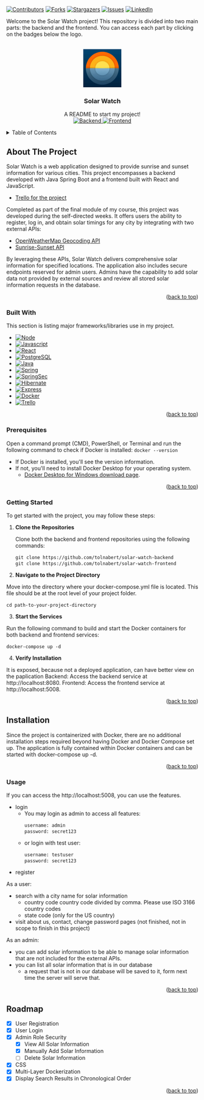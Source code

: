 <a id="readme-top"></a>



[![Contributors][contributors-shield]][contributors-url]
[![Forks][forks-shield]][forks-url]
[![Stargazers][stars-shield]][stars-url]
[![Issues][issues-shield]][issues-url]
[![LinkedIn][linkedin-shield]][linkedin-url]



Welcome to the Solar Watch project! This repository is divided into two main parts: the backend and the frontend. You can access each part by clicking on the badges below the logo.



<br />
<div align="center">
  <a href="https://github.com/tolnabert/solar-watch">
    <img src="images/logo.jpg" alt="Logo" width="100" height="100">
  </a>
  <h3 align="center">Solar Watch</h3>
  <p align="center">
    A README to start my project!
    <br />
    <a href="https://github.com/tolnabert/solar-watch-backend">
      <img src="https://img.shields.io/badge/Backend_repository-%23007396?style=for-the-badge&logo=spring&logoColor=white" alt="Backend">
    </a>
    <a href="https://github.com/tolnabert/solar-watch-frontend">
      <img src="https://img.shields.io/badge/Frontend_repository-%23F7DF1E?style=for-the-badge&logo=javascript&logoColor=black" alt="Frontend">
    </a>
  </p>
</div>



<details>
  <summary>Table of Contents</summary>
  <ol>
    <li>
      <a href="#about-the-project">About The Project</a>
      <ul>
        <li><a href="#built-with">Built With</a></li>
      </ul>
    </li>
    <li>
      <a href="#prerequisites">Prerequisites</a>
      <ul>
        <li><a href="#getting-started">Getting Started</a></li>
        <li><a href="#installation">Installation</a></li>
      </ul>
    </li>
    <li><a href="#usage">Usage</a></li>
    <li><a href="#roadmap">Roadmap</a></li>
  </ol>
</details>



## About The Project

Solar Watch is a web application designed to provide sunrise and sunset information for various cities. This project encompasses a backend developed with Java Spring Boot and a frontend built with React and JavaScript.

- <a href="https://trello.com/b/GluZg8SJ/solar-watch-si-project" target="_blank">Trello for the project</a>

Completed as part of the final module of my course, this project was developed during the self-directed weeks. It offers users the ability to register, log in, and obtain solar timings for any city by integrating with two external APIs:

- [OpenWeatherMap Geocoding API](https://openweathermap.org/api/geocoding-api)
- [Sunrise-Sunset API](https://sunrise-sunset.org/api)

By leveraging these APIs, Solar Watch delivers comprehensive solar information for specified locations. The application also includes secure endpoints reserved for admin users. Admins have the capability to add solar data not provided by external sources and review all stored solar information requests in the database.

<p align="right">(<a href="#readme-top">back to top</a>)</p>



### Built With

This section is listing  major frameworks/libraries use in my project.

* [![Node][Node.js]][Node-url]
* [![Javascript][Javascript.com]][Javascript-url]
* [![React][Reactjs.org]][Reactjs-url]
* [![PostgreSQL][Postgresql.org]][Postgresql-url]
* [![Java][Java.com]][Java-url]
* [![Spring][Spring.io]][SpringBoot-url]
* [![SpringSec][SpringSec]][SpringSec-url]
* [![Hibernate][Hibernate]][Hibernate-url]
* [![Express][Express.com]][Express-url]
* [![Docker][Docker.com]][Docker-url]
* [![Trello][Trello]][Trello-url]

<p align="right">(<a href="#readme-top">back to top</a>)</p>



### Prerequisites

Open a command prompt (CMD), PowerShell, or Terminal and run the following command to check if Docker is installed:
     ```
     docker --version
     ```
-  If Docker is installed, you'll see the version information.
-  If not, you'll need to install Docker Desktop for your operating system.
     - [Docker Desktop for Windows download page](https://www.docker.com/products/docker-desktop).

<p align="right">(<a href="#readme-top">back to top</a>)</p>



### Getting Started

To get started with the project, you may follow these steps:

1. **Clone the Repositories**

   Clone both the backend and frontend repositories using the following commands:

   ```
   git clone https://github.com/tolnabert/solar-watch-backend
   git clone https://github.com/tolnabert/solar-watch-frontend
   ```

2. **Navigate to the Project Directory**

  Move into the directory where your docker-compose.yml file is located. This file should be at the root level of your project folder.

  ```
  cd path-to-your-project-directory
  ```

3. **Start the Services**

Run the following command to build and start the Docker containers for both backend and frontend services:

  ```
  docker-compose up -d
  ```

4. **Verify Installation**

It is exposed, because not a deployed application, can have better view on the paplication
Backend: Access the backend service at http://localhost:8080.
Frontend: Access the frontend service at http://localhost:5008.

<p align="right">(<a href="#readme-top">back to top</a>)</p>


## Installation
Since the project is containerized with Docker, there are no additional installation steps required beyond having Docker and Docker Compose set up. The application is fully contained within Docker containers and can be started with docker-compose up -d.

<p align="right">(<a href="#readme-top">back to top</a>)</p>



### Usage

If you can access the http://localhost:5008, you can use the features.

- login
    - You may login as admin to access all features:
      ```
      username: admin
      password: secret123
      ```
    - or login with test user:
      ```
      username: testuser
      password: secret123
      ```
- register

As a user:
- search with a city name for solar information
    - country code country code divided by comma. Please use ISO 3166 country codes
    - state code (only for the US country)
- visit about us, contact, change password pages (not finished, not in scope to finish in this project)

As an admin:
- you can add solar information to be able to manage solar information that are not included for the external APIs.
- you can list all solar information that is in our database
    - a request that is not in our database will be saved to it, form next time the server will serve that.

<p align="right">(<a href="#readme-top">back to top</a>)</p>



## Roadmap

- [x] User Registration
- [x] User Login
- [x] Admin Role Security
  - [x] View All Solar Information
  - [x] Manually Add Solar Information
  - [ ] Delete Solar Information
- [x] CSS 
- [x] Multi-Layer Dockerization
- [x] Display Search Results in Chronological Order

<p align="right">(<a href="#readme-top">back to top</a>)</p>



<!-- MARKDOWN LINKS & IMAGES -->
<!-- BANNER -->
[contributors-shield]: https://img.shields.io/badge/CONTRIBUTORS_-1-green?style=for-the-badge
[contributors-url]: https://github.com/othneildrew/Best-README-Template/graphs/contributors
[forks-shield]: https://img.shields.io/badge/FORKS_-0-blue?style=for-the-badge
[forks-url]: https://github.com/othneildrew/Best-README-Template/network/members
[stars-shield]: https://img.shields.io/badge/STARS-0-blue?style=for-the-badge
[stars-url]: https://github.com/othneildrew/Best-README-Template/stargazers
[issues-shield]: https://img.shields.io/badge/ISSUES-0-yellow?style=for-the-badge
[issues-url]: https://github.com/othneildrew/Best-README-Template/issues
[linkedin-shield]: https://img.shields.io/badge/linkedin-%230077B5.svg?style=for-the-badge&logo=linkedin&logoColor=white
[linkedin-url]: https://www.linkedin.com/in/tolnabert

<!-- LINKS TO BACKEND AND FRONTEND -->
[Backend]: https://img.shields.io/badge/Backend_repository-%23007396?style=for-the-badge
[Backend-url]: https://github.com/tolnabert/solar-watch-backend  
[Frontend]: https://img.shields.io/badge/Frontend_repository-%23F7DF1E?style=for-the-badge
[Frontend-url]: https://github.com/tolnabert/solar-watch-frontend

<!-- TECHNOLOGIES -->
[Node.js]: https://img.shields.io/badge/node.js-6DA55F?style=for-the-badge&logo=node.js&logoColor=white
[Node-url]: https://nodejs.org/en
[Javascript.com]: https://img.shields.io/badge/TypeScript-007ACC?style=for-the-badge&logo=typescript&logoColor=white
[Javascript-url]: https://www.javascript.com/
[Reactjs.org]: https://img.shields.io/badge/React-20232A?style=for-the-badge&logo=react&logoColor=61DAFB
[Reactjs-url]: https://reactjs.org/
[Postgresql.org]: https://img.shields.io/badge/postgres-%23316192.svg?style=for-the-badge&logo=postgresql&logoColor=white
[Postgresql-url]: https://www.postgresql.org/
[Java.com]: https://img.shields.io/badge/Java-ED8B00?style=for-the-badge&logo=openjdk&logoColor=white
[Java-url]: https://www.java.com/en/
[Spring.io]: https://img.shields.io/badge/spring-%236DB33F.svg?style=for-the-badge&logo=spring&logoColor=white
[SpringBoot-url]: https://spring.io/projects/spring-boot
[SpringSec]: https://img.shields.io/badge/Spring_Security-6DB33F?style=for-the-badge&logo=Spring-Security&logoColor=white
[SpringSec-url]: https://spring.io/projects/spring-security
[Hibernate]: https://img.shields.io/badge/Hibernate-59666C?style=for-the-badge&logo=Hibernate&logoColor=white
[Hibernate-url]: https://docs.spring.io/spring-framework/reference/data-access/orm/hibernate.html
[Express.com]: https://img.shields.io/badge/express.js-%23404d59.svg?style=for-the-badge&logo=express&logoColor=%2361DAFB
[Express-url]: https://expressjs.com/
[Docker.com]: https://img.shields.io/badge/docker-%230db7ed.svg?style=for-the-badge&logo=docker&logoColor=white
[Docker-url]: https://www.docker.com/
[Trello]: https://img.shields.io/badge/Trello-0052CC?style=for-the-badge&logo=trello&logoColor=white
[Trello-url]: https://trello.com/
